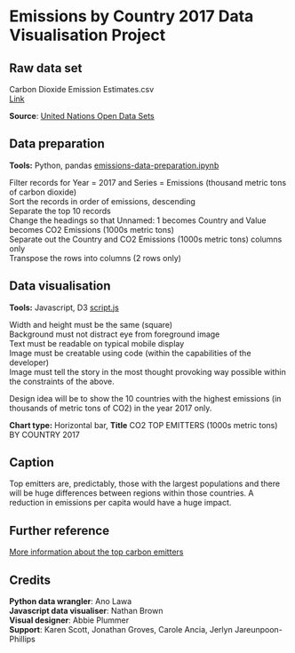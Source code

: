 # Emissions by Country 2017 Data Visualisation Project

## Raw data set
Carbon Dioxide Emission Estimates.csv    
[Link]("https://drive.google.com/file/d/1J35gy16FzejbSntUDulFjXSM_ydNIv27/view?usp=sharing")  

**Source**:  [United Nations Open Data Sets](https://data.un.org/)  
  

## Data preparation

**Tools:**  Python, pandas
[emissions-data-preparation.ipynb](./Data%20Preparation/emissions-data-preparation.ipynb)  

Filter records for Year = 2017 and Series = Emissions (thousand metric tons of carbon dioxide)  
Sort the records in order of emissions, descending  
Separate the top 10 records  
Change the headings so that Unnamed: 1 becomes Country and Value becomes CO2 Emissions (1000s metric tons)  
Separate out the Country and CO2 Emissions (1000s metric tons) columns only  
Transpose the rows into columns  (2 rows only)  

## Data visualisation

**Tools:** Javascript, D3
[script.js](./Data%20Visualisation/script.js)  

Width and height must be the same (square)  
Background must not distract eye from foreground image  
Text must be readable on typical mobile display  
Image must be creatable using code (within the capabilities of the developer)  
Image must tell the story in the most thought provoking way possible within the constraints of the above.     
  
Design idea will be to show the 10 countries with the highest emissions (in thousands of metric tons of CO2) in the year 2017 only.  

**Chart type:**  Horizontal bar, **Title** CO2 TOP EMITTERS (1000s metric tons) BY COUNTRY 2017  

## Caption

Top emitters are, predictably, those with the largest populations and there will be huge differences between regions within those countries.  A reduction in emissions per capita would have a huge impact.  

## Further reference

[More information about the top carbon emitters](https://www.wri.org/insights/interactive-chart-shows-changes-worlds-top-10-emitters)  

## Credits
**Python data wrangler**:  Ano Lawa  
**Javascript data visualiser**: Nathan Brown   
**Visual designer**: Abbie Plummer  
**Support**:  Karen Scott, Jonathan Groves, Carole Ancia, Jerlyn Jareunpoon-Phillips  
